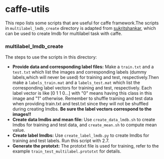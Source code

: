 # caffe-utils
This repo lists some scripts that are useful for caffe framework.The scripts in `multilabel_lmdb_create` directory is adapted from [sukritshankar](https://github.com/sukritshankar/Caffe-LMDBCreation-MultiLabel), which can be used to create lmdb for multilabel
task with caffe.
### multilabel_lmdb_create
The steps to use the scripts in this directory:
* **Provide data and corresponding label files:** Make a `train.txt` and a `test.txt` which list the images and corresponding labels (dummy labels,which will never be used) for training and test, respectively.Then make a `labels_train.mat` and a `labels_test.mat` 
which list the corresponding label vectors for training and test, respectively. Each label vector is like [0 1 1 0...] with "0" means having this class in this image and "1" otherwise. Remember to shuffle training and test data when providing train.txt and test.txt 
since they will not be shuffled during creating lmdbs. **Be sure the label vectors correspond to the images!!**
* **Create data lmdbs and mean file:** Use `create_data_lmdb.sh` to create lmdbs for training and test data, and `create_mean.sh` to compute mean value.
* **Create label lmdbs:** Use `create_label_lmdb.py` to create lmdbs for training and test labels. Run this script with 2.7.
* **Generate the prototxt:** The prototxt file is used for training, refer to the example `train_test_multilabel.prototxt` for details.

